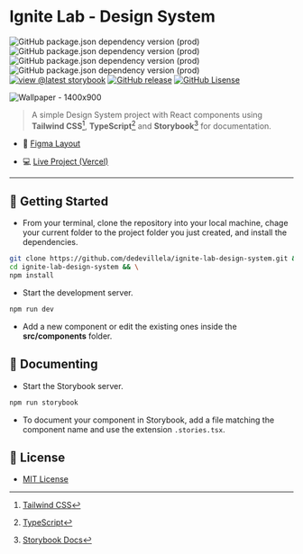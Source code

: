 # Ignite Lab - Design System

![GitHub package.json dependency version (prod)](https://img.shields.io/github/package-json/dependency-version/dedevillela/ignite-lab-design-system/react?logo=react) ![GitHub package.json dependency version (prod)](https://img.shields.io/github/package-json/dependency-version/dedevillela/ignite-lab-design-system/axios?logo=axios) ![GitHub package.json dependency version (prod)](https://img.shields.io/github/package-json/dependency-version/dedevillela/ignite-lab-design-system/clsx) ![GitHub package.json dependency version (prod)](https://img.shields.io/github/package-json/dependency-version/dedevillela/ignite-lab-design-system/phosphor-react) [![view @latest storybook][sb-badge]][sb-link] [![GitHub release](https://img.shields.io/github/release/dedevillela/ignite-lab-design-system.svg)](https://github.com/dedevillela/ignite-lab-design-system/releases) [![GitHub Lisense][gh-license-badge]][gh-license-link]

![Wallpaper - 1400x900](https://user-images.githubusercontent.com/3102096/195853582-f3868ef2-5538-4d53-859b-18fcdc7546e5.png)

> A simple Design System project with React components using **Tailwind CSS**[^tailwindcss], **TypeScript**[^types] and **Storybook**[^storybook] for documentation.

- 🔖 [Figma Layout](https://www.figma.com/file/KdO1qbMcFGJdyhRUMh1W2t/Ignite-Lab-Design-System?node-id=1%3A2)

- 💻 [Live Project (Vercel)](https://ignite-lab-design-system-weld.vercel.app/)

---

## 🚀 Getting Started

- From your terminal, clone the repository into your local machine, chage your current folder to the project folder you just created, and install the dependencies.

```sh
git clone https://github.com/dedevillela/ignite-lab-design-system.git && \
cd ignite-lab-design-system && \
npm install
```

- Start the development server.

```sh
npm run dev
```

- Add a new component or edit the existing ones inside the **src/components** folder.

## 📃 Documenting

- Start the Storybook server.

```sh
npm run storybook
```

- To document your component in Storybook, add a file matching the component name and use the extension `.stories.tsx`.

## :memo: License

- [MIT License](LICENSE)

[^tailwindcss]: [Tailwind CSS](https://tailwindcss.com/)

[^types]: [TypeScript](https://github.com/microsoft/TypeScript/)

[^storybook]: [Storybook Docs](https://storybook.js.org/)

[sb-link]: https://dedevillela.github.io/ignite-lab-design-system/

[sb-badge]: https://img.shields.io/badge/view%20%40latest-storybook-ff4785

[gh-license-link]: ./CONTRIBUTING.md

[gh-license-badge]: https://img.shields.io/github/license/dedevillela/ignite-lab-design-system
